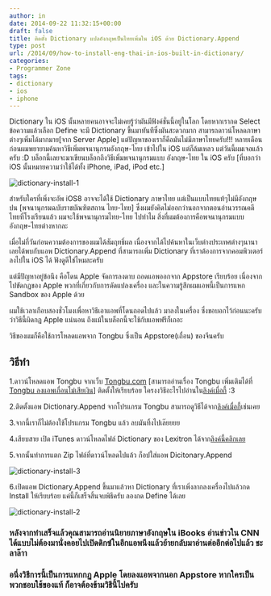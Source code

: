 ```yaml
---
author: in
date: 2014-09-22 11:32:15+00:00
draft: false
title: ติดตั้ง Dictionary แปลอังกฤษเป็นไทยเพิ่มใน iOS ด้วย Dictionary.Append
type: post
url: /2014/09/how-to-install-eng-thai-in-ios-built-in-dictionary/
categories:
- Programmer Zone
tags:
- dictionary
- ios
- iphone
---
```


Dictionary ใน iOS นั้นหลายคนอาจจะไม่เคยรู้ว่ามันมีฟังค์ชั่นนี้อยู่ในโลก โดยหากเรากด Select ข้อความแล้วเลือก Define จะมี Dictionary ขึ้นมาทันทีซึ่งมันสะดวกมาก สามารถดาวน์โหลดภาษาต่างๆเพิ่มได้มากมาย[จาก Server Apple] แต่ปัญหาของเราก็คือมันไม่มีภาษาไทยครับ!!! หลายเดือนก่อนผมพยายามค้นหาวิธีเพิ่มพจนานุกรมอังกฤษ-ไทย เข้าไปใน iOS แต่ก็ล้มเหลว แต่วันนี้ผมเจอแล้วครับ :D บล็อกนี้เลยจะมาเขียนบล็อกถึงวิธีเพิ่มพจนานุกรมแบบ อังกฤษ-ไทย ใน iOS ครับ [ที่บอกว่า iOS นั้นหมายความว่าใช้ได้ทั้ง iPhone, iPad, iPod etc.]

<!-- more -->

![dictionary-install-1](https://www.innnblog.com/wp-content/uploads/2014/09/dictionary-install-1.jpg)


สำหรับใครที่เพิ่งจะอัพ iOS8 อาจจะได้ใช้ Dictionary ภาษาไทย แต่เป็นแบบไทยแท้ๆไม่มีอังกฤษปน [พจนานุกรมฉบับราชบัณฑิตสถาน ไทย-ไทย] ซึ่งผมยังคิดไม่ออกว่านอกจากตอนอ่านวรรณคดีไทยที่โรงเรียนแล้ว ผมจะใช้พจนานุกรมไทย-ไทย ไปทำไม สิ่งที่ผมต้องการคือพจนานุกรมแบบ อังกฤษ-ไทยต่างหากละ

เมื่อไม่กี่วันก่อนความต้องการของผมได้สัมฤทธิ์ผล เนื่องจากได้ไปค้นหาในเว็บต่างประเทศต่างๆนานา เลยได้พบกับแอพ Dictionary.Append ที่สามารถเพิ่ม Dictionary ที่เราต้องการจากคอมพิวเตอร์ลงไปใน iOS ได้ ฟังดูดีใช่ไหมละครับ

แต่มีปัญหาอยู่ข้อนึง คือโดน Apple จัดการลงดาบ ถอดแอพออกจาก Appstore เรียบร้อย เนื่องจากไปขัดกฏของ Apple พวกที่เกี่ยวกับการดัดแปลงเครื่อง และในความรู้สึกผมแอพนี้เป็นการแหก Sandbox ของ Apple ด้วย

ผมใช้เวลาเกือบสองชั่วโมงเพื่อหาวิธีเอาแอพที่โดนถอดไปแล้ว มาลงในเครื่อง ซึ่งขอบอกไว้ก่อนนะครับว่าวิธีนี้ผิดกฏ Apple แน่นอน ถึงแม้ในบล็อกนี้จะใช้กับแอพฟรีก็เถอะ

วิธีของผมก็คือใช้การโหลดแอพจาก Tongbu ซึ่งเป็น Appstore(เถื่อน) ของจีนครับ


## วิธีทำ


1.ดาวน์โหลดแอพ Tongbu จากเว็บ [Tongbu.com](http://www.tongbu.com/zhushou/) [สามารถอ่านเรื่อง Tongbu เพิ่มเติมได้ที่ [Tongbu ลงแอพเถื่อนไม่เสียเงิน](https://www.innnblog.com/tongbu-ios-free-appstore/)] ติดตั้งให้เรียบร้อย ใครงงวิธีอะไรไปอ่านใน[ลิงค์เมื่อกี้](https://www.innnblog.com/tongbu-ios-free-appstore/) :3

2.ติดตั้งแอพ Dictionary.Append จากโปรแกรม Tongbu สามารถดูวิธีได้จาก[ลิงค์เมื่อกี้](https://www.innnblog.com/tongbu-ios-free-appstore/)เช่นเคย

3.จากนี้เราก็ไม่ต้องใช้โปรแกรม Tongbu แล้ว ลบมันทิ้งไปเล๊ยยยย

4.เสียบสาย เปิด iTunes ดาวน์โหลดไฟล์ Dictionary ของ Lexitron ได้จาก[ลิงค์นี้คลิกเลย](https://www.dropbox.com/s/k6julmp1tq4jnp0/Lexitron%20English-Thai%20Dictionary.dictionary.zip?dl=0)

5.จากนั้นทำการแตก Zip ไฟล์ที่ดาวน์โหลดไปแล้ว ก็อปใส่แอพ Dicitonary.Append

![dictionary-install-3](https://www.innnblog.com/wp-content/uploads/2014/09/dictionary-install-3-1.jpg)


6.เปิดแอพ Dictionary.Append ขึ้นมาแล้วหา Dictionary ที่เราเพิ่งลากลงเครื่องไปแล้วกด Install ให้เรียบร้อย แค่นี้ก็เสร็จสิ้นจบพิธีครับ ลองกด Define ได้เลย

![dictionary-install-2](https://www.innnblog.com/wp-content/uploads/2014/09/dictionary-install-2.jpg)



### หลังจากทำเสร็จแล้วคุณสามารถอ่านนิยายภาษาอังกฤษใน iBooks อ่านข่าวใน CNN ได้แบบไม่ต้องมานั่งคอยไปเปิดดิกซ์ในอีกแอพนึงแล้วย้ายกลับมาอ่านต่ออีกต่อไปแล้ว ชะลาล๊าา




### อนึ่งวิธีการนี้เป็นการแหกกฏ Apple โดยลงแอพจากนอก Appstore หากใครเป็นพวกชอบใช้ของแท้ ก็อาจต้องข้ามวิธีนี้ไปครับ
